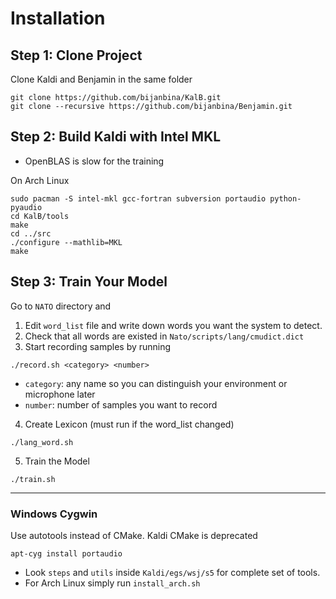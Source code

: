 # Installation

## Step 1: Clone Project
Clone Kaldi and Benjamin in the same folder

```
git clone https://github.com/bijanbina/KalB.git
git clone --recursive https://github.com/bijanbina/Benjamin.git
```

## Step 2: Build Kaldi with Intel MKL

* OpenBLAS is slow for the training

On Arch Linux

```
sudo pacman -S intel-mkl gcc-fortran subversion portaudio python-pyaudio
cd KalB/tools
make
cd ../src
./configure --mathlib=MKL
make
```

## Step 3: Train Your Model

Go to `NATO` directory and

1. Edit `word_list` file and write down words you want the system to detect.
2. Check that all words are existed in `Nato/scripts/lang/cmudict.dict`
3. Start recording samples by running

```
./record.sh <category> <number>
```

* `category`: any name so you can distinguish your environment or microphone later
* `number`: number of samples you want to record

4. Create Lexicon (must run if the word_list changed)

```
./lang_word.sh
```

5. Train the Model
```
./train.sh
```

----------

### Windows Cygwin
Use autotools instead of CMake. Kaldi CMake is deprecated

```
apt-cyg install portaudio
```

* Look `steps` and `utils` inside `Kaldi/egs/wsj/s5` for complete set of tools.
* For Arch Linux simply run `install_arch.sh`